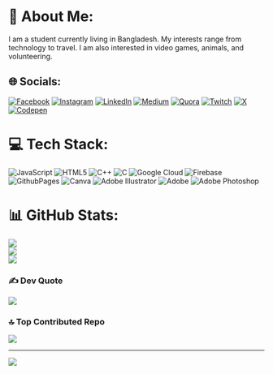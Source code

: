 # 💫 About Me:
I am a student currently living in Bangladesh. My interests range from technology to travel. I am also interested in video games, animals, and volunteering.


## 🌐 Socials:
[![Facebook](https://img.shields.io/badge/Facebook-%231877F2.svg?logo=Facebook&logoColor=white)](https://facebook.com/samiulhassansamriddh0) [![Instagram](https://img.shields.io/badge/Instagram-%23E4405F.svg?logo=Instagram&logoColor=white)](https://instagram.com/samiulhassansamriddho) [![LinkedIn](https://img.shields.io/badge/LinkedIn-%230077B5.svg?logo=linkedin&logoColor=white)](https://linkedin.com/in/samiulhassansamriddho) [![Medium](https://img.shields.io/badge/Medium-12100E?logo=medium&logoColor=white)](https://medium.com/@samiulhassansamriddho) [![Quora](https://img.shields.io/badge/Quora-%23B92B27.svg?logo=Quora&logoColor=white)](https://quora.com/profile/samiulhassansamriddho) [![Twitch](https://img.shields.io/badge/Twitch-%239146FF.svg?logo=Twitch&logoColor=white)](https://twitch.tv/samiulhassansamriddho) [![X](https://img.shields.io/badge/X-black.svg?logo=X&logoColor=white)](https://x.com/samriddh0) [![Codepen](https://img.shields.io/badge/Codepen-000000?style=for-the-badge&logo=codepen&logoColor=white)](https://codepen.io/samiulhassansamriddho) 

# 💻 Tech Stack:
![JavaScript](https://img.shields.io/badge/javascript-%23323330.svg?style=for-the-badge&logo=javascript&logoColor=%23F7DF1E) ![HTML5](https://img.shields.io/badge/html5-%23E34F26.svg?style=for-the-badge&logo=html5&logoColor=white) ![C++](https://img.shields.io/badge/c++-%2300599C.svg?style=for-the-badge&logo=c%2B%2B&logoColor=white) ![C](https://img.shields.io/badge/c-%2300599C.svg?style=for-the-badge&logo=c&logoColor=white) ![Google Cloud](https://img.shields.io/badge/GoogleCloud-%234285F4.svg?style=for-the-badge&logo=google-cloud&logoColor=white) ![Firebase](https://img.shields.io/badge/firebase-%23039BE5.svg?style=for-the-badge&logo=firebase) ![GithubPages](https://img.shields.io/badge/github%20pages-121013?style=for-the-badge&logo=github&logoColor=white) ![Canva](https://img.shields.io/badge/Canva-%2300C4CC.svg?style=for-the-badge&logo=Canva&logoColor=white) ![Adobe Illustrator](https://img.shields.io/badge/adobe%20illustrator-%23FF9A00.svg?style=for-the-badge&logo=adobe%20illustrator&logoColor=white) ![Adobe](https://img.shields.io/badge/adobe-%23FF0000.svg?style=for-the-badge&logo=adobe&logoColor=white) ![Adobe Photoshop](https://img.shields.io/badge/adobe%20photoshop-%2331A8FF.svg?style=for-the-badge&logo=adobe%20photoshop&logoColor=white)
# 📊 GitHub Stats:
![](https://github-readme-stats.vercel.app/api?username=SamiulHassanSamriddho&theme=dark&hide_border=false&include_all_commits=false&count_private=false)<br/>
![](https://github-readme-streak-stats.herokuapp.com/?user=SamiulHassanSamriddho&theme=dark&hide_border=false)<br/>
![](https://github-readme-stats.vercel.app/api/top-langs/?username=SamiulHassanSamriddho&theme=dark&hide_border=false&include_all_commits=false&count_private=false&layout=compact)

### ✍️ Dev Quote
![](https://quotes-github-readme.vercel.app/api?type=horizontal&theme=dark)

### 🔝 Top Contributed Repo
![](https://github-contributor-stats.vercel.app/api?username=SamiulHassanSamriddho&limit=5&theme=transparent&combine_all_yearly_contributions=true)

---
[![](https://visitcount.itsvg.in/api?id=SamiulHassanSamriddho&icon=1&color=0)](https://visitcount.itsvg.in)

<!-- Proudly created with GPRM ( https://gprm.itsvg.in ) -->

